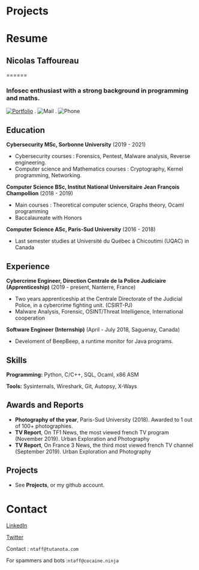 # Projects

# Resume

## Nicolas Taffoureau
======

### Infosec enthusiast with a strong background in programming and maths. 
 [![Portfolio](https://img.shields.io/badge/Portfolio-ntaff.github.io-brightgreen.svg)](https://ntaff.github.io) . ![Mail](https://img.shields.io/badge/Contact-ntaff%40tutanota.com-red.svg) . ![Phone](https://img.shields.io/badge/Phone-Send%20me%20a%20mail%20if%20you%20need%20my%20phone%20number-lightgrey.svg)


Education
---------
**Cybersecurity MSc, Sorbonne University** (2019 - 2021)

- Cybersecurity courses : Forensics, Pentest, Malware analysis, Reverse engineering. 
- Computer science and Mathematics courses : Cryptography, Kernel programming, Networking.

**Computer Science BSc, Institut National Universitaire Jean François Champollion** (2018 - 2019)

- Main courses : Theoretical computer science, Graphs theory, Ocaml programming
- Baccalaureate with Honors

**Computer Science ASc, Paris-Sud University** (2016 - 2018)

- Last semester studies at Université du Québec à Chicoutimi (UQAC) in Canada

Experience
---------
**Cybercrime Engineer, Direction Centrale de la Police Judiciaire (Apprenticeship)** (2019 - present, Nanterre, France)

- Two years apprenticeship at the Centrale Directorate of the Judicial Police, in a cybercrime fighting unit. (CSIRT-PJ)
- Malware Analysis, Forensic, OSINT/Threat Intelligence, International cooperation

**Software Engineer (Internship)** (April - July 2018, Saguenay, Canada)

- Develoment of BeepBeep, a runtime monitor for Java programs.

Skills
------
**Programming:** Python, C/C++, SQL, Ocaml, x86 ASM

**Tools:** Sysinternals, Wireshark, Git, Autopsy, X-Ways

Awards and Reports
------
- **Photography of the year**, Paris-Sud University (2018). Awarded to 1 out of 100+ photographies.
- **TV Report**, On TF1 News, the most viewed french TV program (November 2019). Urban Exploration and Photography
- **TV Report**, On France 3 News, the third most viewed french TV channel (September 2019). Urban Exploration and Photography

Projects
--------

- See **Projects**, or my github account.


# Contact

[LinkedIn](https://www.linkedin.com/in/nicolas-taffoureau-66a717109/)

[Twitter](https://twitter.com/0xntaff)

Contact  : `ntaff@tutanota.com`

For spammers and bots :`ntaff@cocaine.ninja`
